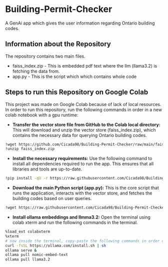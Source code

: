 # Building-Permit-Checker
A GenAi app which gives the user information regarding Ontario building codes.<br>
## Information about the Repository<br>
The repository contains two main files.
  * faiss_index.zip - This is embedded pdf text where the llm (llama3.2) is fetching the data from.
  * app.py - This is the script which which contains whole code
## Steps to run this Repository on Google Colab
This project was made on Google Colab because of lack of local resources. In order to run this repository, run the following commands in order in a new colab notebook with a gpu runtime:
  *  **Transfer the vector store file from GitHub to the Colab local directory:** This will download and unzip the vector store (faiss_index.zip), which contains the necessary data for querying Ontario building codes.
   ```bash
   !wget https://github.com/Cicada98/Building-Permit-Checker/raw/main/faiss_index.zip
   !unzip faiss_index.zip
   ```
  * **Install the necessary requirements:** Use the following command to install all dependencies required to run the app. This ensures that all libraries and tools are up-to-date.
   ``` bash
   !pip install -qU -r https://raw.githubusercontent.com/Cicada98/Building-Permit-Checker/main/requirements.txt
   ```
  * **Download the main Python script (app.py):** This is the core script that runs the application, interacts with the vector store, and fetches the building codes based on user queries.
   ``` bash
   !wget https://raw.githubusercontent.com/Cicada98/Building-Permit-Checker/main/app.py
   ```
  * **Install ollama embeddings and llmma3.2:** Open the terminal using colab xterm and run the following commands in the terminal.
   ``` bash
   %load_ext colabxterm
   %xterm
   # now inside the terminal, copy-paste the following commands in order one by one.
   curl -fsSL https://ollama.com/install.sh | sh
   ollama serve &
   ollama pull nomic-embed-text
   ollama pull llama3.2
   ```

